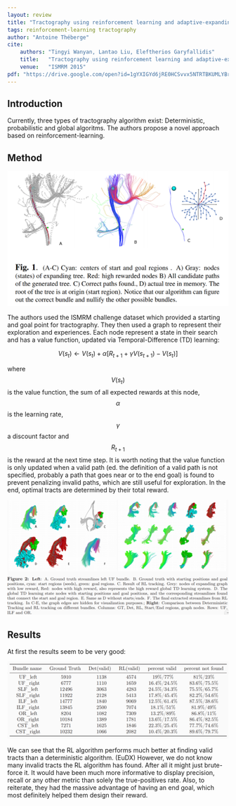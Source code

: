```yaml
---
layout: review
title: "Tractography using reinforcement learning and adaptive-expanding graphs"
tags: reinforcement-learning tractography
author: "Antoine Théberge"
cite:
    authors: "Tingyi Wanyan, Lantao Liu, Eleftherios Garyfallidis"
    title:   "Tractography using reinforcement learning and adaptive-expanding graphs"
    venue:   "ISMRM 2015"
pdf: "https://drive.google.com/open?id=1gYXIGYd6jRE0HCSvvx5NTRTBKUMLYBrb"
---
```


## Introduction

Currently, three types of tractography algorithm exist: Deterministic, probabilistic and global algoritms. The authors propose a novel approach based on reinforcement-learning.

## Method

![](/reinforcement-learning/images/tracto-td-learning/tree.png)

The authors used the ISMRM challenge dataset which provided a starting and goal point for tractography. They then used a graph to represent their exploration and experiences. Each node represent a state in their search and has a value function, updated via Temporal-Difference (TD) learning:

$$ V(s_t) \leftarrow V(s_t) + \alpha[R_{t+1} + \gamma V(s_{t+1}) - V(s_t)] $$

where $$V(s_t)$$ is the value function, the sum of all expected rewards at this node, $$\alpha$$ is the learning rate, $$\gamma$$ a discount factor and $$R_{t+1}$$ is the reward at the next time step. It is worth noting that the value function is only updated when a valid path (ed. the definition of a valid path is not specified, probably a path that goes near or to the end goal) is found to prevent penalizing invalid paths, which are still useful for exploration. In the end, optimal tracts are determined by their total reward.

![](/reinforcement-learning/images/tracto-td-learning/tracts.png)

## Results

At first the results seem to be very good:

![](/reinforcement-learning/images/tracto-td-learning/results.png)

We can see that the RL algorithm performs much better at finding valid tracts than a deterministic algorithm. (EuDX)  However, we do not know many invalid tracts the RL algorithm has found. After all it might just brute-force it. It would have been much more informative to display precision, recall or any other metric than solely the true-positives rate. Also, to reiterate, they had the massive advantage of having an end goal, which most definitely helped them design their reward.


